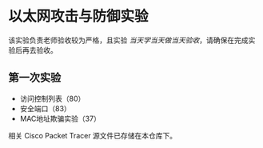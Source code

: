 # 以太网攻击与防御实验

该实验负责老师验收较为严格，且实验 *当天学当天做当天验收*，请确保在完成实验后再去验收。

## 第一次实验
- 访问控制列表（80）
- 安全端口（83）
- MAC地址欺骗实验（37）

相关 Cisco Packet Tracer 源文件已存储在本仓库下。